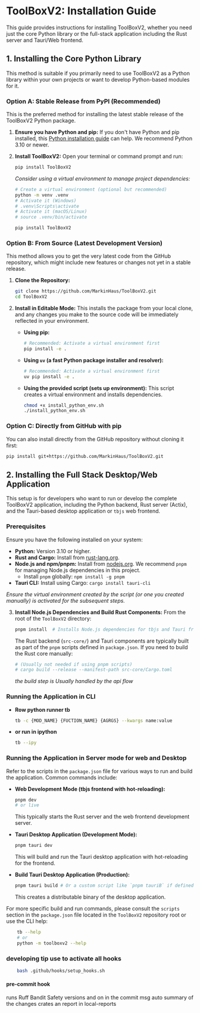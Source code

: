 # ToolBoxV2: Installation Guide

This guide provides instructions for installing ToolBoxV2, whether you need just the core Python library or the full-stack application including the Rust server and Tauri/Web frontend.

## 1. Installing the Core Python Library

This method is suitable if you primarily need to use ToolBoxV2 as a Python library within your own projects or want to develop Python-based modules for it.

### Option A: Stable Release from PyPI (Recommended)

This is the preferred method for installing the latest stable release of the ToolBoxV2 Python package.

1.  **Ensure you have Python and pip:**
    If you don't have Python and pip installed, this [Python installation guide](https://docs.python-guide.org/en/latest/starting/installation/) can help. We recommend Python 3.10 or newer.

2.  **Install ToolBoxV2:**
    Open your terminal or command prompt and run:
    ```bash
    pip install ToolBoxV2
    ```
    *Consider using a virtual environment to manage project dependencies:*
    ```bash
    # Create a virtual environment (optional but recommended)
    python -m venv .venv
    # Activate it (Windows)
    # .venv\Scripts\activate
    # Activate it (macOS/Linux)
    # source .venv/bin/activate

    pip install ToolBoxV2
    ```

### Option B: From Source (Latest Development Version)

This method allows you to get the very latest code from the GitHub repository, which might include new features or changes not yet in a stable release.

1.  **Clone the Repository:**
    ```bash
    git clone https://github.com/MarkinHaus/ToolBoxV2.git
    cd ToolBoxV2
    ```

2.  **Install in Editable Mode:**
    This installs the package from your local clone, and any changes you make to the source code will be immediately reflected in your environment.
    *   **Using pip:**
        ```bash
        # Recommended: Activate a virtual environment first
        pip install -e .
        ```
    *   **Using `uv` (a fast Python package installer and resolver):**
        ```bash
        # Recommended: Activate a virtual environment first
        uv pip install -e .
        ```
    *   **Using the provided script (sets up environment):**
        This script creates a virtual environment and installs dependencies.
        ```bash
        chmod +x install_python_env.sh
        ./install_python_env.sh
        ```

### Option C: Directly from GitHub with pip

You can also install directly from the GitHub repository without cloning it first:
```bash
pip install git+https://github.com/MarkinHaus/ToolBoxV2.git
```

## 2. Installing the Full Stack Desktop/Web Application

This setup is for developers who want to run or develop the complete ToolBoxV2 application, including the Python backend, Rust server (Actix), and the Tauri-based desktop application or `tbjs` web frontend.

### Prerequisites

Ensure you have the following installed on your system:

*   **Python:** Version 3.10 or higher.
*   **Rust and Cargo:** Install from [rust-lang.org](https://www.rust-lang.org/tools/install).
*   **Node.js and npm/pnpm:** Install from [nodejs.org](https://nodejs.org/). We recommend `pnpm` for managing Node.js dependencies in this project.
    *   Install `pnpm` globally: `npm install -g pnpm`
*   **Tauri CLI:** Install using Cargo: `cargo install tauri-cli`

*Ensure the virtual environment created by the script (or one you created manually) is activated for the subsequent steps.*

3.  **Install Node.js Dependencies and Build Rust Components:**
    From the root of the `ToolBoxV2` directory:
    ```bash
    pnpm install  # Installs Node.js dependencies for tbjs and Tauri frontend
    ```
    The Rust backend (`src-core/`) and Tauri components are typically built as part of the `pnpm` scripts defined in `package.json`. If you need to build the Rust core manually:
    ```bash
    # (Usually not needed if using pnpm scripts)
    # cargo build --release --manifest-path src-core/Cargo.toml
    ```
    *the build step is Usually handled by the api flow*


### Running the Application in CLI
*   **Row python runner tb**
    ```bash
    tb -c {MOD_NAME} {FUCTION_NAME} {AGRGS} --kwargs name:value
    ```
*   **or run in ipython**
    ```bash
    tb --ipy
    ```
### Running the Application in Server mode for web and Desktop

Refer to the scripts in the `package.json` file for various ways to run and build the application. Common commands include:

*   **Web Development Mode (tbjs frontend with hot-reloading):**
    ```bash
    pnpm dev
    # or live
    ```
    This typically starts the Rust server and the web frontend development server.

*   **Tauri Desktop Application (Development Mode):**
    ```bash
    pnpm tauri dev
    ```
    This will build and run the Tauri desktop application with hot-reloading for the frontend.

*   **Build Tauri Desktop Application (Production):**
    ```bash
    pnpm tauri build # Or a custom script like `pnpm tauriB` if defined
    ```
    This creates a distributable binary of the desktop application.

For more specific build and run commands, please consult the `scripts` section in the `package.json` file located in the `ToolBoxV2` repository root or use the CLI help:
```bash
    tb --help
    # or
    python -m toolboxv2 --help
```

### developing tip use to activate all hooks
```bash
    bash .github/hooks/setup_hooks.sh
```

#### pre-commit hook

runs Ruff Bandit Safety versions and on <sum> in the commit msg auto summary of the changes
crates an report in local-reports
